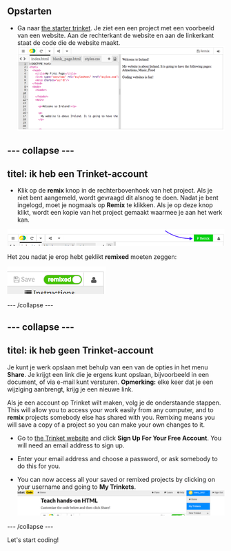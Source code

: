 ## Opstarten

- Ga naar [the starter trinket](http://dojo.soy/html-b-start). Je ziet een een project met een voorbeeld van een website. Aan de rechterkant de website en aan de linkerkant staat de code die de website maakt. ![Web page and code in Trinket](images/tktHTMLStartingPoint.png)

## \--- collapse \---

## titel: ik heb een Trinket-account

- Klik op de **remix** knop in de rechterbovenhoek van het project. Als je niet bent aangemeld, wordt gevraagd dit alsnog te doen. Nadat je bent ingelogd, moet je nogmaals op **Remix** te klikken. Als je op deze knop klikt, wordt een kopie van het project gemaakt waarmee je aan het werk kan. 

![Remix button](images/tktRemixButtonArrow.png)

Het zou nadat je erop hebt geklikt **remixed** moeten zeggen:

![Button now says "remixed"](images/tktRemixedSmall.png)

\--- /collapse \---

## \--- collapse \---

## titel: ik heb geen Trinket-account

Je kunt je werk opslaan met behulp van een van de opties in het menu **Share**. Je krijgt een link die je ergens kunt opslaan, bijvoorbeeld in een document, of via e-mail kunt versturen. **Opmerking:** elke keer dat je een wijziging aanbrengt, krijg je een nieuwe link.

Als je een account op Trinket wilt maken, volg je de onderstaande stappen. This will allow you to access your work easily from any computer, and to **remix** projects somebody else has shared with you. Remixing means you will save a copy of a project so you can make your own changes to it.

- Go to [the Trinket website](http://dojo.soy/trinket) and click **Sign Up For Your Free Account**. You will need an email address to sign up.

- Enter your email address and choose a password, or ask somebody to do this for you.

- You can now access all your saved or remixed projects by clicking on your username and going to **My Trinkets**. !["My Trinkets" menu item](images/MyTrinketsMenuWide.png)

\--- /collapse \---

Let's start coding!